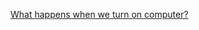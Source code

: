 [What happens when we turn on computer?](http://www.geeksforgeeks.org/what-happens-when-we-turn-on-computer)